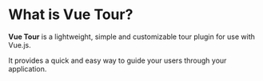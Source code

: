 # What is Vue Tour?

**Vue Tour** is a lightweight, simple and customizable tour plugin for use with Vue.js.

 It provides a quick and easy way to guide your users through your application.

 <!-- Demo Vue Tour -->
